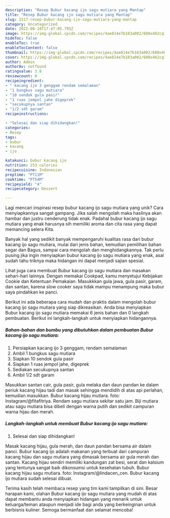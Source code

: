 ```yaml
---
description: "Resep Bubur kacang ijo sagu mutiara yang Mantap"
title: "Resep Bubur kacang ijo sagu mutiara yang Mantap"
slug: 1517-resep-bubur-kacang-ijo-sagu-mutiara-yang-mantap
category: Uncategorized
date: 2022-08-18T17:47:05.795Z
image: https://img-global.cpcdn.com/recipes/4ae814e7b183a002/680x482cq70/bubur-kacang-ijo-sagu-mutiara-foto-resep-utama.jpg
hideToc: false
enableToc: true
enableTocContent: false
thumbnail: https://img-global.cpcdn.com/recipes/4ae814e7b183a002/680x482cq70/bubur-kacang-ijo-sagu-mutiara-foto-resep-utama.jpg
cover: https://img-global.cpcdn.com/recipes/4ae814e7b183a002/680x482cq70/bubur-kacang-ijo-sagu-mutiara-foto-resep-utama.jpg
author: Admin
authorAv: notfound
ratingvalue: 3.8
reviewcount: 8
recipeingredient:
- " kacang ijo 3 genggam rendam semalaman"
- "1 bungkus sagu mutiara"
- "10 sendok gula pasir"
- "1 ruas jempol jahe digeprek"
- "secukupnya santan"
- "1/2 sdt garam"
recipeinstructions:

- "Selesai dan siap dihidangkan!"
categories:
- Resep
tags:
- bubur
- kacang
- ijo

katakunci: bubur kacang ijo 
nutrition: 253 calories
recipecuisine: Indonesian
preptime: "PT11M"
cooktime: "PT54M"
recipeyield: "4"
recipecategory: Dessert

---
```





Lagi mencari inspirasi resep bubur kacang ijo sagu mutiara yang unik? Cara menyiapkannya sangat gampang. Jika salah mengolah maka hasilnya akan hambar dan justru cenderung tidak enak. Padahal bubur kacang ijo sagu mutiara yang enak harusnya sih memiliki aroma dan cita rasa yang dapat memancing selera Kita.





Banyak hal yang sedikit banyak mempengaruhi kualitas rasa dari bubur kacang ijo sagu mutiara, mulai dari jenis bahan, kemudian pemilihan bahan segar dan Bagus, sampai cara mengolah dan menghidangkannya. Tak perlu pusing jika ingin menyiapkan bubur kacang ijo sagu mutiara yang enak,      asal sudah tahu triknya maka hidangan ini dapat menjadi sajian spesial.














Lihat juga cara membuat Bubur kacang ijo sagu mutiara dan masakan sehari-hari lainnya. Dengan memakai Cookpad, kamu menyetujui Kebijakan Cookie dan Ketentuan Pemakaian. Masukkkan gula jawa, gula pasir, garam, dan santan, karena slow cooker saya tidak mampu menampung maka bubur saya pindahkan ke panci.






Berikut ini ada beberapa cara mudah dan praktis dalam mengolah bubur kacang ijo sagu mutiara yang siap dikreasikan. Anda bisa menyiapkan Bubur kacang ijo sagu mutiara memakai 6 jenis bahan dan 0 langkah pembuatan. Berikut ini langkah-langkah untuk menyiapkan hidangannya.

<!--inarticleads1-->

##### Bahan-bahan dan bumbu yang dibutuhkan dalam pembuatan Bubur kacang ijo sagu mutiara:

1. Persiapkan  kacang ijo 3 genggam, rendam semalaman
1. Ambil 1 bungkus sagu mutiara
1. Siapkan 10 sendok gula pasir
1. Siapkan 1 ruas jempol jahe, digeprek
1. Sediakan secukupnya santan
1. Ambil 1/2 sdt garam


Masukkan santan cair, gula pasir, gula melaka dan daun pandan ke dalam periuk kacang hijau tadi dan masak sehingga mendidih di atas api perlahan, kemudian masukkan. Bubur kacang hijau mutiara. foto: Instagram/@fitafitriya. Rendam sagu mutiara sekitar satu jam. Biji mutiara atau sagu mutiara bisa dibeli dengan warna putih dan sedikit campuran warna hijau dan merah. 

<!--inarticleads2-->

##### Langkah-langkah untuk membuat Bubur kacang ijo sagu mutiara:


1. Selesai dan siap dihidangkan!

Masak kacang hijau, gula merah, dan daun pandan bersama air dalam panci. Bubur kacang ijo adalah makanan yang terbuat dari campuran kacang hijau dan sagu mutiara yang dimasak bersama air gula merah dan santan. Kacang hijau sendiri memiliki kandungan zat besi, serat dan kalsium yang tentunya sangat baik dikonsumsi untuk kesehatan tubuh. Bubur kacang hijau sagu mutiara. foto: Instagram/@lindacen_cen. Bubur kacang ijo mutiara sudah selesai dibuat. 

Terima kasih telah membaca resep yang tim kami tampilkan di sini. Besar harapan kami, olahan Bubur kacang ijo sagu mutiara yang mudah di atas dapat membantu anda menyiapkan hidangan yang menarik untuk keluarga/teman ataupun menjadi ide bagi anda yang berkeinginan untuk berbisnis kuliner. Semoga bermanfaat dan selamat mencoba!
